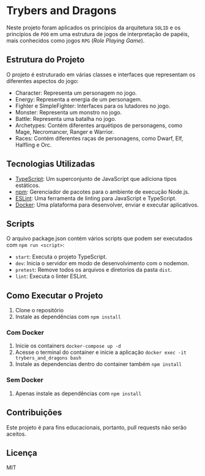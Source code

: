 # Trybers and Dragons

Neste projeto foram aplicados os princípios da arquitetura `SOLID` e os princípios de `POO` em uma estrutura de jogos de interpretação de papéis, mais conhecidos como jogos `RPG` (_Role Playing Game_).

## Estrutura do Projeto

O projeto é estruturado em várias classes e interfaces que representam os diferentes aspectos do jogo:

- Character: Representa um personagem no jogo.
- Energy: Representa a energia de um personagem.
- Fighter e SimpleFighter: Interfaces para os lutadores no jogo.
- Monster: Representa um monstro no jogo.
- Battle: Representa uma batalha no jogo.
- Archetypes: Contém diferentes arquétipos de personagens, como Mage, Necromancer, Ranger e Warrior.
- Races: Contém diferentes raças de personagens, como Dwarf, Elf, Halfling e Orc.

## Tecnologias Utilizadas

- [TypeScript](https://www.typescriptlang.org/): Um superconjunto de JavaScript que adiciona tipos estáticos.
- [npm](https://www.npmjs.com/): Gerenciador de pacotes para o ambiente de execução Node.js.
- [ESLint](https://eslint.org/): Uma ferramenta de linting para JavaScript e TypeScript.
- [Docker](https://www.docker.com/): Uma plataforma para desenvolver, enviar e executar aplicativos.

## Scripts

O arquivo package.json contém vários scripts que podem ser executados com `npm run <script>`:

- `start`: Executa o projeto TypeScript.
- `dev`: Inicia o servidor em modo de desenvolvimento com o nodemon.
- `pretest`: Remove todos os arquivos e diretorios da pasta `dist`.
- `lint`: Executa o linter ESLint.

## Como Executar o Projeto

1. Clone o repositório
2. Instale as dependências com `npm install`

### Com Docker

1. Inicie os containers `docker-compose up -d`
2. Acesse o terminal do container e inicie a aplicação `docker exec -it trybers_and_dragons bash`
3. Instale as dependencias dentro do container também `npm install`

### Sem Docker

1. Apenas instale as dependências com `npm install`

## Contribuições

Este projeto é para fins educacionais, portanto, pull requests não serão aceitos.

## Licença

MIT
